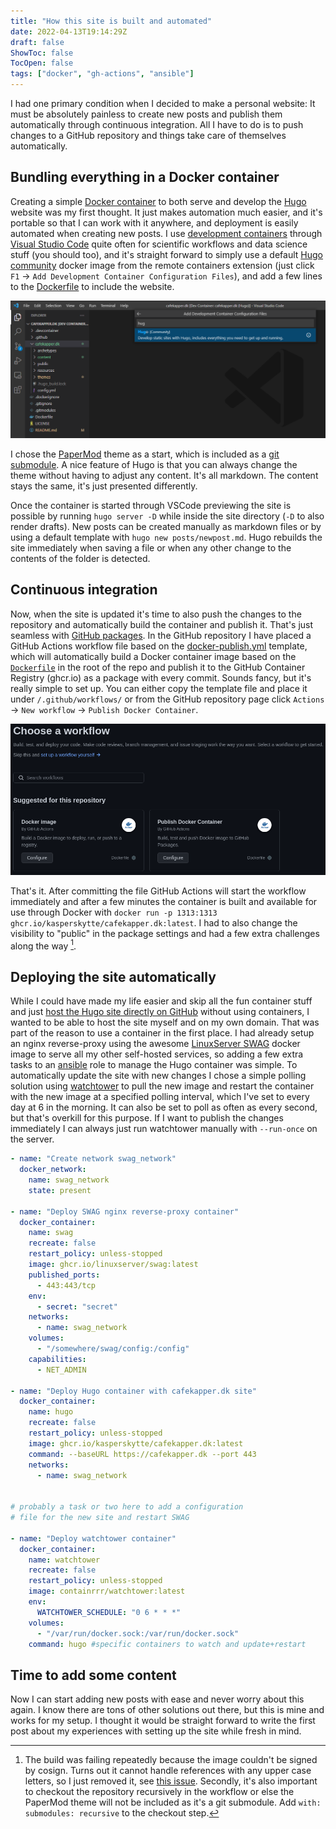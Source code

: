```yaml
---
title: "How this site is built and automated"
date: 2022-04-13T19:14:29Z
draft: false
ShowToc: false
TocOpen: false
tags: ["docker", "gh-actions", "ansible"]
---
```


I had one primary condition when I decided to make a personal website: It must be absolutely painless to create new posts and publish them automatically through continuous integration. All I have to do is to push changes to a GitHub repository and things take care of themselves automatically.

## Bundling everything in a Docker container

Creating a simple [Docker container](https://www.docker.com/) to both serve and develop the [Hugo](https://gohugo.io/) website was my first thought. It just makes automation much easier, and it's portable so that I can work with it anywhere, and deployment is easily automated when creating new posts. I use [development containers](https://code.visualstudio.com/docs/remote/containers) through [Visual Studio Code](https://code.visualstudio.com/) quite often for scientific workflows and data science stuff (you should too), and it's straight forward to simply use a default [Hugo community](https://github.com/microsoft/vscode-dev-containers/tree/main/containers/hugo) docker image from the remote containers extension (just click `F1` -> `Add Development Container Configuration Files`), and add a few lines to the [Dockerfile](https://github.com/KasperSkytte/cafekapper.dk/blob/main/Dockerfile) to include the website.

![Adding configuration files for Hugo development container in VSCode](images/hugo_devcontainer.png)

I chose the [PaperMod](https://adityatelange.github.io/hugo-PaperMod/) theme as a start, which is included as a [git submodule](https://www.atlassian.com/git/tutorials/git-submodule). A nice feature of Hugo is that you can always change the theme without having to adjust any content. It's all markdown. The content stays the same, it's just presented differently.

Once the container is started through VSCode previewing the site is possible by running `hugo server -D` while inside the site directory (`-D` to also render drafts). New posts can be created manually as markdown files or by using a default template with `hugo new posts/newpost.md`. Hugo rebuilds the site immediately when saving a file or when any other change to the contents of the folder is detected.

## Continuous integration

Now, when the site is updated it's time to also push the changes to the repository and automatically build the container and publish it. That's just seamless with [GitHub packages](https://ghcr.io). In the GitHub repository I have placed a GitHub Actions workflow file based on the [docker-publish.yml](https://github.com/actions/starter-workflows/blob/main/ci/docker-publish.yml) template, which will automatically build a Docker container image based on the [`Dockerfile`](https://github.com/KasperSkytte/cafekapper.dk/blob/main/Dockerfile) in the root of the repo and publish it to the GitHub Container Registry (ghcr.io) as a package with every commit. Sounds fancy, but it's really simple to set up. You can either copy the template file and place it under `/.github/workflows/` or from the GitHub repository page click `Actions` -> `New workflow` -> `Publish Docker Container`.

![Choose a workflow under actions -> new workflow](images/choose_a_workflow.png)

That's it. After committing the file GitHub Actions will start the workflow immediately and after a few minutes the container is built and available for use through Docker with `docker run -p 1313:1313 ghcr.io/kasperskytte/cafekapper.dk:latest`. I had to also change the visibility to "public" in the package settings and had a few extra challenges along the way [^1].

[^1]: The build was failing repeatedly because the image couldn't be signed by cosign. Turns out it cannot handle references with any upper case letters, so I just removed it, see [this issue](https://github.com/sigstore/cosign/issues/1408). Secondly, it's also important to checkout the repository recursively in the workflow or else the PaperMod theme will not be included as it's a git submodule. Add `with: submodules: recursive` to the checkout step.

## Deploying the site automatically

While I could have made my life easier and skip all the fun container stuff and just [host the Hugo site directly on GitHub](https://gohugo.io/hosting-and-deployment/hosting-on-github/) without using containers, I wanted to be able to host the site myself and on my own domain. That was part of the reason to use a container in the first place. I had already setup an nginx reverse-proxy using the awesome [LinuxServer SWAG](https://docs.linuxserver.io/general/swag) docker image to serve all my other self-hosted services, so adding a few extra tasks to an [ansible](https://www.ansible.com/overview/how-ansible-works) role to manage the Hugo container was simple. To automatically update the site with new changes I chose a simple polling solution using [watchtower](https://containrrr.dev/watchtower/) to pull the new image and restart the container with the new image at a specified polling interval, which I've set to every day at 6 in the morning. It can also be set to poll as often as every second, but that's overkill for this purpose. If I want to publish the changes immediately I can always just run watchtower manually with `--run-once` on the server.

```yaml
- name: "Create network swag_network"
  docker_network:
    name: swag_network
    state: present

- name: "Deploy SWAG nginx reverse-proxy container"
  docker_container:
    name: swag
    recreate: false
    restart_policy: unless-stopped
    image: ghcr.io/linuxserver/swag:latest
    published_ports:
      - 443:443/tcp
    env:
      - secret: "secret"
    networks:
      - name: swag_network
    volumes:
      - "/somewhere/swag/config:/config"
    capabilities:
      - NET_ADMIN

- name: "Deploy Hugo container with cafekapper.dk site"
  docker_container:
    name: hugo
    recreate: false
    restart_policy: unless-stopped
    image: ghcr.io/kasperskytte/cafekapper.dk:latest
    command: --baseURL https://cafekapper.dk --port 443
    networks:
      - name: swag_network


# probably a task or two here to add a configuration 
# file for the new site and restart SWAG

- name: "Deploy watchtower container"
  docker_container:
    name: watchtower
    recreate: false
    restart_policy: unless-stopped
    image: containrrr/watchtower:latest
    env:
      WATCHTOWER_SCHEDULE: "0 6 * * *"
    volumes:
      - "/var/run/docker.sock:/var/run/docker.sock"
    command: hugo #specific containers to watch and update+restart
```

## Time to add some content

Now I can start adding new posts with ease and never worry about this again.
I know there are tons of other solutions out there, but this is mine and
works for my setup. I thought it would be straight forward to write the first post
about my experiences with setting up the site while fresh in mind.
